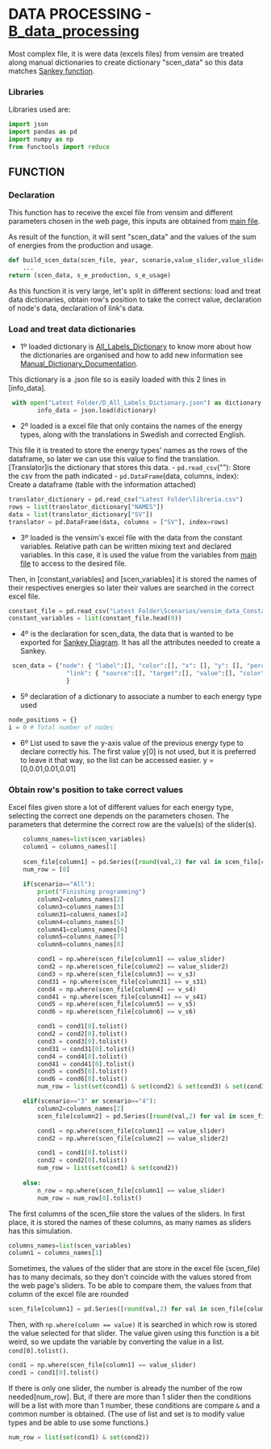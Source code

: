 # DATA PROCESSING - [B_data_processing]()
Most complex file, it is were data (excels files) from vensim are treated along manual dictionaries to create dictionary "scen_data" so this data matches [Sankey function](https://github.com/ClaudiaAda/SUES-Digit-Organised/blob/main/Documentation/SankeyDiagram.md).

### Libraries
Libraries used are:
```python
import json
import pandas as pd
import numpy as np
from functools import reduce
```

## FUNCTION
### Declaration
This function has to receive the excel file from vensim and different parameters chosen in the web page, this inputs are obtained from [main file](https://github.com/ClaudiaAda/SUES-Digit-Organised/blob/main/Documentation/SankeyDiagram.md).

As result of the function, it will sent "scen_data" and the values of the sum of energies from the production and usage.
```python
def build_scen_data(scen_file, year, scenario,value_slider,value_slider2,v_s3,v_s31,v_s4,v_s41,v_s5,v_s6, unit, kommun, peak_hour, language):
    ...
return (scen_data, s_e_production, s_e_usage)
```

As this function it is very large, let's split in different sections: load and treat data dictionaries, obtain row's position to take the correct value, declaration of node's data, declaration of link's data.

### Load and treat data dictionaries
- 1º loaded dictionary is [All_Labels_Dictionary](https://github.com/ClaudiaAda/SUES-Digit-Organised/blob/main/1.%20EXECUTABLE/D_All_Labels_Dictionary.json) to know more about how the dictionaries are organised and how to add new information see [Manual_Dictionary_Documentation]().

This dictionary is a .json file so is easily loaded with this 2 lines in [info_data].
```python
 with open("Latest Folder/D_All_Labels_Dictionary.json") as dictionary:
        info_data = json.load(dictionary)
```

- 2º loaded is a excel file that only contains the names of the energy types, along with the translations in Swedish and corrected English.

This file it is treated to store the energy types' names as the rows of the dataframe, so later we can use this value to find the translation. [Translator]is the dictionary that stores this data.
        - `pd.read_csv`(""): Store the csv from the path indicated
        - `pd.DataFrame`(data, columns, index): Create a dataframe (table with the information attached)
```python
translator_dictionary = pd.read_csv("Latest Folder\libreria.csv")
rows = list(translator_dictionary["NAMES"])
data = list(translator_dictionary["SV"])
translator = pd.DataFrame(data, columns = ["SV"], index=rows)
```

- 3º loaded is the vensim's excel file with the data from the constant variables. Relative path can be written mixing text and declared variables. In this case, it is used the value from the variables from [main file]() to access to the desired file.

Then, in [constant_variables] and [scen_variables] it is stored the names of their respectives energies so later their values are searched in the correct excel file. 
```python
constant_file = pd.read_csv("Latest Folder\Scenarios/vensim_data_Constants_" + kommun + "_ver.csv")
constant_variables = list(constant_file.head(0))
```

- 4º is the declaration for scen_data, the data that is wanted to be exported for [Sankey Diagram](https://github.com/ClaudiaAda/SUES-Digit-Organised/blob/main/Documentation/SankeyDiagram.md). It has all the attributes needed to create a Sankey.
```python
 scen_data = {"node": { "label":[], "color":[], "x": [], "y": [], "percentage": []},         
                "link": { "source":[], "target":[], "value":[], "color":[]},
                }
```
- 5º declaration of a dictionary to associate a number to each energy type used
```python
node_positions = {}
i = 0 # Total number of nodes
```

- 6º List used to save the y-axis value of the previous energy type to declare correctly his. The first value y[0] is not used, but it is preferred to leave it that way, so the list can be accessed easier.
y = [0,0.01,0.01,0.01] 

### Obtain row's position to take correct values
Excel files given store a lot of different values for each energy type, selecting the correct one depends on the parameters chosen. The parameters that determine the correct row are the value(s) of the slider(s).

```python
    columns_names=list(scen_variables)
    column1 = columns_names[1]
 
    scen_file[column1] = pd.Series([round(val,2) for val in scen_file[column1]])
    num_row = [0]
    
    if(scenario=="All"): 
        print("Finishing programming")
        column2=columns_names[2]
        column3=columns_names[3]
        column31=columns_names[4]
        column4=columns_names[5]
        column41=columns_names[6]
        column5=columns_names[7]
        column6=columns_names[8]

        cond1 = np.where(scen_file[column1] == value_slider)
        cond2 = np.where(scen_file[column2] == value_slider2)
        cond3 = np.where(scen_file[column3] == v_s3)
        cond31 = np.where(scen_file[column31] == v_s31)
        cond4 = np.where(scen_file[column4] == v_s4)
        cond41 = np.where(scen_file[column41] == v_s41)
        cond5 = np.where(scen_file[column5] == v_s5)
        cond6 = np.where(scen_file[column6] == v_s6)

        cond1 = cond1[0].tolist()
        cond2 = cond2[0].tolist()
        cond3 = cond3[0].tolist()
        cond31 = cond31[0].tolist()
        cond4 = cond4[0].tolist()
        cond41 = cond41[0].tolist()
        cond5 = cond5[0].tolist()
        cond6 = cond6[0].tolist()
        num_row = list(set(cond1) & set(cond2) & set(cond3) & set(cond31) & set(cond4) & set(cond41) & set(cond5) & set(cond6))

    elif(scenario=="3" or scenario=="4"):
        column2=columns_names[2]
        scen_file[column2] = pd.Series([round(val,2) for val in scen_file[column2]])

        cond1 = np.where(scen_file[column1] == value_slider)
        cond2 = np.where(scen_file[column2] == value_slider2) 

        cond1 = cond1[0].tolist()
        cond2 = cond2[0].tolist()
        num_row = list(set(cond1) & set(cond2))
                                    
    else:
        n_row = np.where(scen_file[column1] == value_slider)
        num_row = num_row[0].tolist()
```

The first columns of the scen_file store the values of the sliders. In first place, it is stored the names of these columns, as many names as sliders has this simulation.

```python
columns_names=list(scen_variables)
column1 = columns_names[1]
```

Sometimes, the values of the slider that are store in the excel file (scen_file) has to many decimals, so they don't coincide with the values stored from the web page's sliders. To be able to compare them, the values from that column of the excel file are rounded

```python
scen_file[column1] = pd.Series([round(val,2) for val in scen_file[column1]])
```

Then, with `np.where(column == value)` it is searched in which row is stored the value selected for that slider. The value given using this function is a bit weird, so we update the variable by converting the value in a list. `cond[0].tolist()`.

```python
cond1 = np.where(scen_file[column1] == value_slider)
cond1 = cond1[0].tolist()
```

If there is only one slider, the number is already the number of the row needed[num_row]. But, if there are more than 1 slider then the conditions will be a list with more than 1 number, these conditions are compare `&` and a common number is obtained. (The use of list and set is to modify value types and be able to use some functions.)

```python
num_row = list(set(cond1) & set(cond2))
```
